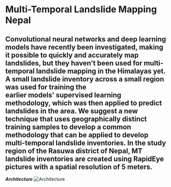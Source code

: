 # Multi-Temporal Landslide Mapping Nepal

## Convolutional neural networks and deep learning models have recently been investigated, making it possible to quickly and accurately map landslides, but they haven't been used for multi-temporal landslide mapping in the Himalayas yet. A small landslide inventory across a small region was used for training the earlier models' supervised learning methodology, which was then applied to predict landslides in the area. We suggest a new technique that uses geographically distinct training samples to develop a common methodology that can be applied to develop multi-temporal landslide inventories. In the study region of the Rasuwa district of Nepal, MT landslide inventories are created using RapidEye pictures with a spatial resolution of 5 meters.
***Architecture*** ![Architecture](https://github.com/sansarmeena/Multi-Temporal-Landslide-Mapping-Nepal/blob/main/Images/CF.png)

